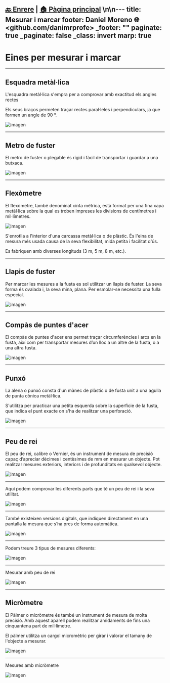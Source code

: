 [🔙 Enrere](../) | [🏠 Pàgina principal](http://danimrprofe.github.io/apuntes/) \n\n---
title: Mesurar i marcar
footer: Daniel Moreno 🌐 <github.com/danimrprofe>
_footer: ""
paginate: true
_paginate: false
_class: invert
marp: true
---

# Eines per mesurar i marcar

---

## Esquadra metàl·lica

L'esquadra metàl·lica s'empra per a comprovar amb exactitud els angles rectes

Els seus braços permeten traçar rectes paral·leles i perpendiculars, ja que formen un angle de 90 °.

![imagen](media/image6.jpeg)

---

## Metro de fuster

El metro de fuster  o plegable és rígid i fàcil de transportar i guardar a una butxaca.

![imagen](media/image7.png)

---

## Flexòmetre

El flexòmetre, també denominat cinta mètrica, està format per una fina xapa metàl·lica sobre la qual es troben impreses les divisions de centímetres i mil·límetres.

![imagen](media/image8.png)

S'enrotlla a l'interior d'una carcassa metàl·lica o de plàstic. És l'eina de mesura més usada causa de la seva flexibilitat, mida petita i facilitat d'ús.

Es fabriquen amb diverses longituds (3 m, 5 m, 8 m, etc.).

---

## Llapis de fuster

Per marcar les mesures a la fusta es sol utilitzar un llapis de fuster.  La seva forma és ovalada i, la seva mina, plana. Per esmolar-se necessita una fulla especial.

![imagen](media/image9.jpeg)

---

## Compàs de puntes d'acer

El compàs de puntes d'acer  ens permet traçar circumferències i arcs en la fusta, així com per transportar mesures d’un lloc a un altre de la fusta, o a una altra fusta.

![imagen](media/image10.jpeg)

---

## Punxó

La alena o punxó consta d'un mànec de plàstic o de fusta unit a una agulla de punta cònica metàl·lica.

S'utilitza per practicar una petita esquerda sobre la superfície de la fusta, que indica el punt exacte on s'ha de realitzar una perforació.

![imagen](media/image11.jpeg)

---

## Peu de rei

El peu de rei, calibre o Vernier, és un instrument de mesura de precisió capaç d’apreciar dècimes i centèsimes de mm en mesurar un objecte. Pot realitzar mesures exteriors, interiors i de profunditats en qualsevol objecte.

![imagen](media/image12.png)

---

Aquí podem comprovar les diferents parts que té un peu de rei i la seva utilitat.

![imagen](media/image13.png)

---

També existeixen versions digitals, que indiquen directament en una pantalla la mesura que s’ha pres de forma automàtica.

![imagen](media/image14.png)

---

Podem treure 3 tipus de mesures diferents:

![imagen](media/image15.png)

---

Mesurar amb peu de rei

![imagen](media/image16.png)

---

## Micròmetre

El Pàlmer o micròmetre és també un instrument de mesura de molta precisió. Amb aquest aparell podem realitzar amidaments de fins una cinquantena part de mil·límetre.

 El pàlmer utilitza un cargol micromètric per girar i valorar el tamany de l'objecte a mesurar.

![imagen](media/image17.png)

---

Mesures amb micròmetre

![imagen](media/image18.png)
